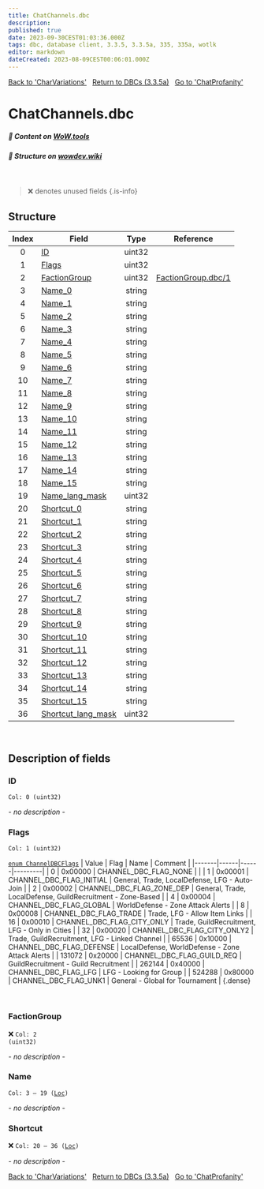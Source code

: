 ```yaml
---
title: ChatChannels.dbc
description:
published: true
date: 2023-09-30CEST01:03:36.000Z
tags: dbc, database client, 3.3.5, 3.3.5a, 335, 335a, wotlk
editor: markdown
dateCreated: 2023-08-09CEST00:06:01.000Z
---
```

<a href="https://trinitycore.info/files/DBC/335/charvariations" class="mt-5 v-btn v-btn--depressed v-btn--flat v-btn--outlined theme--light v-size--default darkblue--text text--lighten-3"><span class="v-btn__content"><i aria-hidden="true" class="v-icon notranslate v-icon--left mdi mdi-arrow-left theme--light"></i><span>Back to 'CharVariations'</span></span></a>&nbsp;&nbsp;&nbsp;<a href="https://trinitycore.info/files/DBC/335/home" class="mt-5 v-btn v-btn--depressed v-btn--flat v-btn--outlined theme--light v-size--default darkblue--text text--lighten-3"><span class="v-btn__content"><i aria-hidden="true" class="v-icon notranslate v-icon--left mdi mdi-home-outline theme--light"></i><span>Return to DBCs (3.3.5a)</span></span></a>&nbsp;&nbsp;&nbsp;<a href="https://trinitycore.info/files/DBC/335/chatprofanity" class="mt-5 v-btn v-btn--depressed v-btn--flat v-btn--outlined theme--light v-size--default darkblue--text text--lighten-3"><span class="v-btn__content"><span>Go to 'ChatProfanity'</span><i aria-hidden="true" class="v-icon notranslate v-icon--right mdi mdi-arrow-right theme--light"></i></span></a>

# ChatChannels.dbc
##### :open_book: Content on [WoW.tools](https://wow.tools/dbc/?dbc=chatchannels&build=3.3.5.12340)
##### :pencil: Structure on [wowdev.wiki](https://wowdev.wiki/DB/ChatChannels)
&nbsp;

> :x: denotes unused fields
{.is-info}


## Structure

| Index | Field | Type | Reference |
| :---: | --- | :---: | --- |
| 0 | [ID](#id) | uint32 |  |
| 1 | [Flags](#flags) | uint32 |  |
| 2 | [FactionGroup](#factiongroup) | uint32 | [FactionGroup.dbc/1](/files/DBC/335/factiongroup#maskid) |
| 3 | [Name_0](#name) | string |  |
| 4 | [Name_1](#name) | string |  |
| 5 | [Name_2](#name) | string |  |
| 6 | [Name_3](#name) | string |  |
| 7 | [Name_4](#name) | string |  |
| 8 | [Name_5](#name) | string |  |
| 9 | [Name_6](#name) | string |  |
| 10 | [Name_7](#name) | string |  |
| 11 | [Name_8](#name) | string |  |
| 12 | [Name_9](#name) | string |  |
| 13 | [Name_10](#name) | string |  |
| 14 | [Name_11](#name) | string |  |
| 15 | [Name_12](#name) | string |  |
| 16 | [Name_13](#name) | string |  |
| 17 | [Name_14](#name) | string |  |
| 18 | [Name_15](#name) | string |  |
| 19 | [Name_lang_mask](#name) | uint32 |  |
| 20 | [Shortcut_0](#shortcut) | string |  |
| 21 | [Shortcut_1](#shortcut) | string |  |
| 22 | [Shortcut_2](#shortcut) | string |  |
| 23 | [Shortcut_3](#shortcut) | string |  |
| 24 | [Shortcut_4](#shortcut) | string |  |
| 25 | [Shortcut_5](#shortcut) | string |  |
| 26 | [Shortcut_6](#shortcut) | string |  |
| 27 | [Shortcut_7](#shortcut) | string |  |
| 28 | [Shortcut_8](#shortcut) | string |  |
| 29 | [Shortcut_9](#shortcut) | string |  |
| 30 | [Shortcut_10](#shortcut) | string |  |
| 31 | [Shortcut_11](#shortcut) | string |  |
| 32 | [Shortcut_12](#shortcut) | string |  |
| 33 | [Shortcut_13](#shortcut) | string |  |
| 34 | [Shortcut_14](#shortcut) | string |  |
| 35 | [Shortcut_15](#shortcut) | string |  |
| 36 | [Shortcut_lang_mask](#shortcut) | uint32 |  |
&nbsp;
## Description of fields

### ID
<code>Col: 0 (uint32)</code>

*- no description -*
&nbsp;

### Flags
<code>Col: 1 (uint32)</code>

[`enum ChannelDBCFlags`](https://github.com/TrinityCore/TrinityCore/blob/3.3.5/src/server/game/Chat/Channels/Channel.h#L91-L104)
| Value | Flag | Name | Comment |
|-------|------|------|---------|
| 0 | 0x00000 | CHANNEL_DBC_FLAG_NONE |  |
| 1 | 0x00001 | CHANNEL_DBC_FLAG_INITIAL | General, Trade, LocalDefense, LFG - Auto-Join |
| 2 | 0x00002 | CHANNEL_DBC_FLAG_ZONE_DEP | General, Trade, LocalDefense, GuildRecruitment - Zone-Based |
| 4 | 0x00004 | CHANNEL_DBC_FLAG_GLOBAL | WorldDefense - Zone Attack Alerts |
| 8 | 0x00008 | CHANNEL_DBC_FLAG_TRADE | Trade, LFG - Allow Item Links |
| 16 | 0x00010 | CHANNEL_DBC_FLAG_CITY_ONLY | Trade, GuildRecruitment, LFG - Only in Cities |
| 32 | 0x00020 | CHANNEL_DBC_FLAG_CITY_ONLY2 | Trade, GuildRecruitment, LFG - Linked Channel |
| 65536 | 0x10000 | CHANNEL_DBC_FLAG_DEFENSE | LocalDefense, WorldDefense - Zone Attack Alerts |
| 131072 | 0x20000 | CHANNEL_DBC_FLAG_GUILD_REQ | GuildRecruitment - Guild Recruitment |
| 262144 | 0x40000 | CHANNEL_DBC_FLAG_LFG | LFG - Looking for Group |
| 524288 | 0x80000 | CHANNEL_DBC_FLAG_UNK1 | General - Global for Tournament |
{.dense}

&nbsp;

### FactionGroup
:x: <code>Col: 2 (uint32)</code>

*- no description -*
&nbsp;

### Name
<code>Col: 3 &ndash; 19 ([Loc](/how-to/localization))</code>

*- no description -*
&nbsp;

### Shortcut
:x: <code>Col: 20 &ndash; 36 ([Loc](/how-to/localization))</code>

*- no description -*
&nbsp;

<a href="https://trinitycore.info/files/DBC/335/charvariations" class="mt-5 v-btn v-btn--depressed v-btn--flat v-btn--outlined theme--light v-size--default darkblue--text text--lighten-3"><span class="v-btn__content"><i aria-hidden="true" class="v-icon notranslate v-icon--left mdi mdi-arrow-left theme--light"></i><span>Back to 'CharVariations'</span></span></a>&nbsp;&nbsp;&nbsp;<a href="https://trinitycore.info/files/DBC/335/home" class="mt-5 v-btn v-btn--depressed v-btn--flat v-btn--outlined theme--light v-size--default darkblue--text text--lighten-3"><span class="v-btn__content"><i aria-hidden="true" class="v-icon notranslate v-icon--left mdi mdi-home-outline theme--light"></i><span>Return to DBCs (3.3.5a)</span></span></a>&nbsp;&nbsp;&nbsp;<a href="https://trinitycore.info/files/DBC/335/chatprofanity" class="mt-5 v-btn v-btn--depressed v-btn--flat v-btn--outlined theme--light v-size--default darkblue--text text--lighten-3"><span class="v-btn__content"><span>Go to 'ChatProfanity'</span><i aria-hidden="true" class="v-icon notranslate v-icon--right mdi mdi-arrow-right theme--light"></i></span></a>
